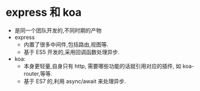 # express 和 koa

-   是同一个团队开发的,不同时期的产物
-   express
    -   内置了很多中间件,包括路由,视图等.
    -   基于 ES5 开发的,采用回调函数处理异步.
-   koa:
    -   本身更轻量,自身只有 http, 需要哪些功能的话就引用对应的插件, 如 koa-router,等等.
    -   基于 ES7 的,利用 async/await 来处理异步.
